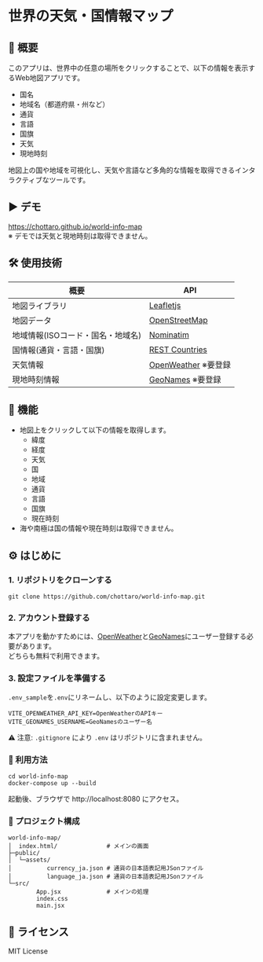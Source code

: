 # 世界の天気・国情報マップ

## 📖 概要
このアプリは、世界中の任意の場所をクリックすることで、以下の情報を表示するWeb地図アプリです。

- 国名
- 地域名（都道府県・州など）
- 通貨
- 言語
- 国旗
- 天気
- 現地時刻


地図上の国や地域を可視化し、天気や言語など多角的な情報を取得できるインタラクティブなツールです。

## ▶️ デモ
https://chottaro.github.io/world-info-map \
※ デモでは天気と現地時刻は取得できません。

## 🛠️ 使用技術
| 概要  | API |
| ------------- | ------------- |
| 地図ライブラリ  | [Leafletjs](https://leafletjs.com/)  |
| 地図データ  | [OpenStreetMap](https://www.openstreetmap.org/)  |
| 地域情報(ISOコード・国名・地域名)  | [Nominatim](https://nominatim.org/)  |
| 国情報(通貨・言語・国旗)  | [REST Countries](https://restcountries.com/)  |
| 天気情報  | [OpenWeather](https://openweathermap.org/) ※要登録  |
| 現地時刻情報  | [GeoNames](https://www.geonames.org/) ※要登録  |


## 🚀 機能
- 地図上をクリックして以下の情報を取得します。
  - 緯度
  - 経度
  - 天気
  - 国
  - 地域
  - 通貨
  - 言語
  - 国旗
  - 現在時刻
- 海や南極は国の情報や現在時刻は取得できません。

## ⚙️ はじめに
### 1. リポジトリをクローンする
```
git clone https://github.com/chottaro/world-info-map.git
```

### 2. アカウント登録する
本アプリを動かすためには、[OpenWeather](https://openweathermap.org/)と[GeoNames](https://www.geonames.org/)にユーザー登録する必要があります。\
どちらも無料で利用できます。

### 3. 設定ファイルを準備する
`.env_sample`を`.env`にリネームし、以下のように設定変更します。
```
VITE_OPENWEATHER_API_KEY=OpenWeatherのAPIキー
VITE_GEONAMES_USERNAME=GeoNamesのユーザー名
```
⚠️ 注意: `.gitignore` により `.env` はリポジトリに含まれません。

### 📘 利用方法
```
cd world-info-map
docker-compose up --build
```
起動後、ブラウザで http://localhost:8080 にアクセス。

### 📂 プロジェクト構成
```
world-info-map/
│  index.html/              # メインの画面
├─public/
│  └─assets/
│          currency_ja.json # 通貨の日本語表記用JSonファイル
│          language_ja.json # 通貨の日本語表記用JSonファイル
└─src/
        App.jsx             # メインの処理
        index.css
        main.jsx
```

## 🔐 ライセンス
MIT License
